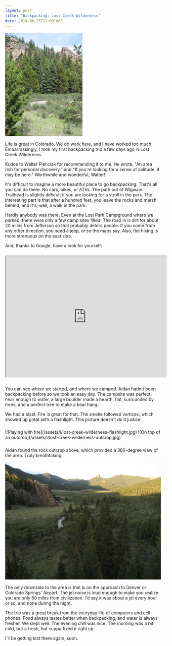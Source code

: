 ```yaml
---
layout: post
title: "Backpacking: Lost Creek Wilderness"
date: 2014-06-25T12:00:00Z
---
```

![Lost Creek Wilderness](/assets/i/lost-creek-wilderness-vertical.jpg)

Life is great in Colorado.  We do work here, and I have worked too much.
Embarrassingly, I took my first backpacking trip a few days ago in
Lost Creek Wilderness.

Kudos to Walter Pienciak for recommending it to me.
He wrote, "An area rich for personal discovery." and
"If you're looking for a sense of solitude, it may be here."
Worthwhile and wonderful, Walter!

It's difficult to imagine a more beautiful place to go backpacking.  That's
all you can do there.  No cars, bikes, or ATVs.  The path out of Wigwam
Trailhead is slightly difficult if you are looking for a stroll in the park.  The
interesting part is that after a hundred feet, you leave the rocks and marsh
behind, and it's, well, a walk in the park.

Hardly anybody was there.  Even at the Lost Park Campground
where we parked, there were only a few camp sites filled.  The road
in is dirt for about 20 miles from Jefferson so that probably deters
people.  If you come from any other direction, you need a jeep, or so
the maps say.  Also, the hiking is more strenuous on the east side.

And, thanks to Google, have a look for yourself:

<div style="padding: 10px 0">
<iframe src="https://mapsengine.google.com/map/embed?mid=zGSSIebL2m98.kZM_749COikQ" width="520" height="390"></iframe>
</div>

You can see where we started, and where we camped.  Aidan hadn't been
backpacking before so we took an easy day.  The campsite was perfect:
near enough to water, a large boulder made a hearth, flat, surrounded by
trees, and a perfect tree to make a bear hang.

We had a blast.  Fire is great for that.  The smoke followed vortices, which
showed up great with a flashlight.  This picture doesn't do it justice.

<div style="padding: 10px 0">
![Playing with fire](/assets/i/lost-creek-wilderness-flashlight.jpg)
![On top of an outcrop](/assets/i/lost-creek-wilderness-outcrop.jpg)
</div>

Aidan found the rock outcrop above, which provided a 360-degree view of
the area.  Truly breathtaking.

![Lost Creek Valley](/assets/i/lost-creek-wilderness-valley.jpg)

The only downside to the area is that is on the approach to Denver or Colorado Springs' Airport.  The jet noise is loud enough to make you realize you are only 50 miles from civilization.  I'd say it was about a jet every hour or so, and none during the night.

The trip was a great break from the everyday life of computers and cell phones.
Food always tastes better when backpacking, and water is always fresher.  We
slept well.  The evening chill was nice.  The morning was a bit cold, but a fresh,
hot cuppa fixed it right up.

I'll be getting lost there again, soon.


